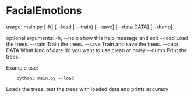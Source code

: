 # FacialEmotions
usage: main.py [-h] (--load | --train) [--save] [--data DATA] [--dump]

optional arguments:
  -h, --help   show this help message and exit
  --load       Load the trees.
  --train      Train the trees.
  --save       Train and save the trees.
  --data DATA  What kind of date do you want to use clean or noisy
  --dump       Print the trees.

  Example use:
```
    python3 main.py --load
```
Loads the trees, test the trees with loaded data and prints accuracy
